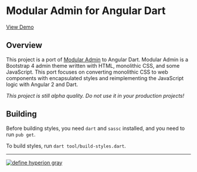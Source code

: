 # Modular Admin for Angular Dart

[View Demo](https://hyperiongray.github.io/ng_modular_admin_demo/)

## Overview

This project is a port of [Modular
Admin](https://github.com/modularcode/modular-admin-html) to Angular Dart.
Modular Admin is a Bootstrap 4 admin theme written with HTML, monolithic CSS,
and some JavaScript. This port focuses on converting monolithic CSS to web
components with encapsulated styles and reimplementing the JavaScript logic with
Angular 2 and Dart.

*This project is still alpha quality. Do not use it in your production
projects!*

## Building

Before building styles, you need `dart` and `sassc` installed, and you need to
run `pub get`.

To build styles, run `dart tool/build-styles.dart`.

---

[![define hyperion gray](https://hyperiongray.s3.amazonaws.com/define-hg.svg)](https://hyperiongray.com/?pk_campaign=github&pk_kwd=ng_modular_admin "Hyperion Gray")
